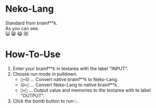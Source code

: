 # Neko-Lang
Standard from brainf\*\*k.  
As you can see.  
😺 😸 😹 😻

# How-To-Use
1. Enter your brainf\*\*k in textarea with the label "INPUT".
2. Choose run mode in pulldown.
   * `🧠➡🐱` ... Convert native brainf\*\*k to Neko-Lang.
   * `🐱➡🧠` ... Convert Neko-Lang to native brainf\*\*k.
   * `🖕➡📖` ... Output value and memories to the textarea with te label "OUTPUT".
3. Click the bomb button to run💥.